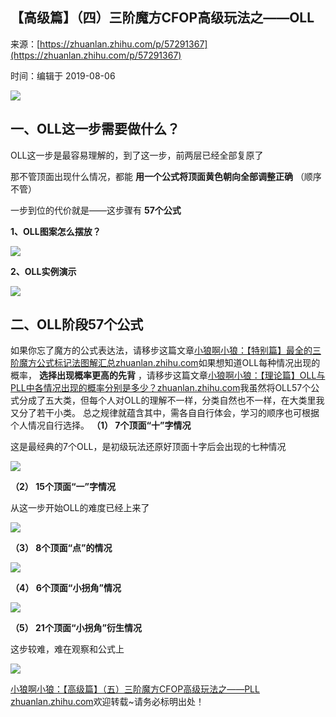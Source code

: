 ## 【高级篇】（四）三阶魔方CFOP高级玩法之——OLL

来源：[https://zhuanlan.zhihu.com/p/57291367](https://zhuanlan.zhihu.com/p/57291367)

时间：编辑于 2019-08-06



![][0]

##  **一、OLL这一步需要做什么？** 

OLL这一步是最容易理解的，到了这一步，前两层已经全部复原了

那不管顶面出现什么情况，都能 **用一个公式将顶面黄色朝向全部调整正确** （顺序不管）

一步到位的代价就是——这步骤有 **57个公式** 

 **1、OLL图案怎么摆放？** 



![][1]

 **2、OLL实例演示** 



![][2]

##  **二、OLL阶段57个公式** 

如果你忘了魔方的公式表达法，请移步这篇文章[小狼啊小狼：【特别篇】最全的三阶魔方公式标记法图解汇总​zhuanlan.zhihu.com][11]如果想知道OLL每种情况出现的概率， **选择出现概率更高的先背** ，请移步这篇文章[小狼啊小狼：【理论篇】OLL与PLL中各情况出现的概率分别是多少？​zhuanlan.zhihu.com][12]我虽然将OLL57个公式分成了五大类，但每个人对OLL的理解不一样，分类自然也不一样，在大类里我又分了若干小类。 总之规律就蕴含其中，需各自自行体会，学习的顺序也可根据个人情况自行选择。 **（1） 7个顶面“十”字情况** 

这是最经典的7个OLL，是初级玩法还原好顶面十字后会出现的七种情况

![][3]

 **（2） 15个顶面“一”字情况** 

从这一步开始OLL的难度已经上来了

![][4]

 **（3） 8个顶面“点”的情况** 



![][5]

 **（4） 6个顶面“小拐角”情况** 



![][6]

 **（5） 21个顶面“小拐角”衍生情况** 

这步较难，难在观察和公式上

![][7]

[小狼啊小狼：【高级篇】（五）三阶魔方CFOP高级玩法之——PLL​zhuanlan.zhihu.com][13]欢迎转载~请务必标明出处！ 

[11]: https://zhuanlan.zhihu.com/p/55445494
[12]: https://zhuanlan.zhihu.com/p/57489612
[13]: https://zhuanlan.zhihu.com/p/57292426

[0]: ../img/v2-60399bcac877a1b928772ac28ce211fa_1200x500.jpg
[1]: ../img/v2-5b8a0039278f144c121885ea7f8deda9_r.jpg
[2]: ../img/v2-4b5a192688b948db4929d02f76f4e0f4_b.gif
[3]: ../img/v2-bcb5fb49fc259b4973e0cc7dfd04830d_r.jpg
[4]: ../img/v2-f9ecc9d60d966ac065b65a8d06c9c40d_r.jpg
[5]: ../img/v2-c763a8088e17bdfd381b6b1a4f51c308_r.jpg
[6]: ../img/v2-11e884b0afb2d55361e12227a60c584e_r.jpg
[7]: ../img/v2-94be83ad9b2bbcf905b49e2dced944b2_r.jpg